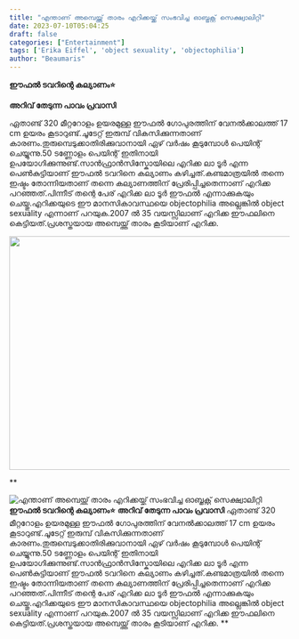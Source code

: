 ```yaml
---
title: "എന്താണ് അമ്പെയ്ത്ത് താരം എറിക്കയ്ക്ക് സംഭവിച്ച ഓബ്ജക്റ്റ് സെക്ഷ്വാലിറ്റി"
date: 2023-07-10T05:04:25
draft: false
categories: ["Entertainment"]
tags: ['Erika Eiffel', 'object sexuality', 'objectophilia']
author: "Beaumaris"
---
```


<strong>ഈഫൽ ടവറിന്റെ കല്യാണം⭐</strong>

<strong>അറിവ് തേടുന്ന പാവം പ്രവാസി</strong>

ഏതാണ്ട് 320 മീറ്ററോളം ഉയരമുള്ള ഈഫൽ ഗോപുരത്തിന് വേനൽക്കാലത്ത് 17 cm ഉയരം കൂടാറുണ്ട്.ചൂടേറ്റ് ഇരുമ്പ് വികസിക്കുന്നതാണ് കാരണം.തുരുമ്പെടുക്കാതിരിക്കുവാനായി ഏഴ് വർഷം കൂടുമ്പോൾ പെയിന്റ് ചെയ്യുന്നു.50 ടണ്ണോളം പെയിന്റ് ഇതിനായി ഉപയോഗിക്കുന്നുണ്ട്.സാൻഫ്രാൻസിസ്കോയിലെ എറിക്ക ലാ ടൂർ എന്ന പെൺകുട്ടിയാണ് ഈഫൽ ടവറിനെ കല്യാണം കഴിച്ചത്.കണ്ടമാത്രയിൽ തന്നെ ഇഷ്ടം തോന്നിയതാണ് തന്നെ കല്യാണത്തിന് പ്രേരിപ്പിച്ചതെന്നാണ് എറിക്ക പറഞ്ഞത്.പിന്നീട് തന്റെ പേര് എറിക്ക ലാ ടൂർ ഈഫൽ എന്നാക്കുകയും ചെയ്തു.എറിക്കയുടെ ഈ മാനസികാവസ്ഥയെ objectophilia അല്ലെങ്കിൽ object sexuality എന്നാണ് പറയുക.2007 ൽ 35 വയസ്സിലാണ് എറിക്ക ഈഫലിനെ കെട്ടിയത്.പ്രശസ്തയായ അമ്പെയ്ത്ത് താരം കൂടിയാണ് എറിക്ക.

<a href="https://cdn.boolokam.com/articles/2023/07/qdffff.webp"><img class="size-large wp-image-402603 aligncenter" src="https://cdn.boolokam.com/articles/2023/07/qdffff-1024x538.webp" alt="" width="800" height="420" /></a>

**


![എന്താണ് അമ്പെയ്ത്ത് താരം എറിക്കയ്ക്ക് സംഭവിച്ച ഓബ്ജക്റ്റ് സെക്ഷ്വാലിറ്റി](https://cdn.boolokam.com/articles/2023/07/qdffff-1024x538.webp)**ഈഫൽ ടവറിന്റെ കല്യാണം⭐** **അറിവ് തേടുന്ന പാവം പ്രവാസി** ഏതാണ്ട് 320 മീറ്ററോളം ഉയരമുള്ള ഈഫൽ ഗോപുരത്തിന് വേനൽക്കാലത്ത് 17 cm ഉയരം കൂടാറുണ്ട്.ചൂടേറ്റ് ഇരുമ്പ് വികസിക്കുന്നതാണ് കാരണം.തുരുമ്പെടുക്കാതിരിക്കുവാനായി ഏഴ് വർഷം കൂടുമ്പോൾ പെയിന്റ് ചെയ്യുന്നു.50 ടണ്ണോളം പെയിന്റ് ഇതിനായി ഉപയോഗിക്കുന്നുണ്ട്.സാൻഫ്രാൻസിസ്കോയിലെ എറിക്ക ലാ ടൂർ എന്ന പെൺകുട്ടിയാണ് ഈഫൽ ടവറിനെ കല്യാണം കഴിച്ചത്.കണ്ടമാത്രയിൽ തന്നെ ഇഷ്ടം തോന്നിയതാണ് തന്നെ കല്യാണത്തിന് പ്രേരിപ്പിച്ചതെന്നാണ് എറിക്ക പറഞ്ഞത്.പിന്നീട് തന്റെ പേര് എറിക്ക ലാ ടൂർ ഈഫൽ എന്നാക്കുകയും ചെയ്തു.എറിക്കയുടെ ഈ മാനസികാവസ്ഥയെ objectophilia അല്ലെങ്കിൽ object sexuality എന്നാണ് പറയുക.2007 ൽ 35 വയസ്സിലാണ് എറിക്ക ഈഫലിനെ കെട്ടിയത്.പ്രശസ്തയായ അമ്പെയ്ത്ത് താരം കൂടിയാണ് എറിക്ക. [](https://cdn.boolokam.com/articles/2023/07/qdffff.webp) **
